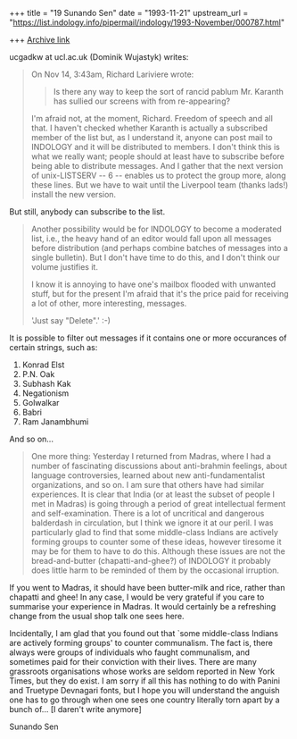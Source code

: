 +++
title = "19 Sunando Sen"
date = "1993-11-21"
upstream_url = "https://list.indology.info/pipermail/indology/1993-November/000787.html"

+++
[Archive link](https://list.indology.info/pipermail/indology/1993-November/000787.html)

ucgadkw at ucl.ac.uk (Dominik Wujastyk) writes:

> On Nov 14,  3:43am, Richard Lariviere wrote:
> 
> > Is there any way to keep the sort of rancid pablum Mr. Karanth has sullied
> > our screens with from re-appearing?   
> 
> I'm afraid not, at the moment, Richard.  Freedom of speech and all
> that.  I haven't checked whether Karanth is actually a subscribed
> member of the list but, as I understand it, anyone can post
> mail to INDOLOGY and it will be distributed to members.  I don't think
> this is what we really want; people should at least have to subscribe
> before being able to distribute messages.  And I gather that the next
> version of unix-LISTSERV  -- 6 -- enables us to protect the group more,
> along these lines.  But we have to wait until the Liverpool team
> (thanks lads!) install the new version.

But still, anybody can subscribe to the list.

> Another possibility would be for INDOLOGY to become a moderated list,
> i.e., the heavy hand of an editor would fall upon all messages before
> distribution (and perhaps combine batches of messages into a single
> bulletin).  But I don't have time to do this, and I don't think our
> volume justifies it.
> 
> I know it is annoying to have one's mailbox flooded with unwanted
> stuff, but for the present I'm afraid that it's the price paid for
> receiving a lot of other, more interesting, messages.
> 
> 'Just say "Delete".'   :-)

It is possible to filter out messages if it contains one or more 
occurances of certain strings, such as:

1.  Konrad Elst
2.  P.N. Oak
3.  Subhash Kak
4.  Negationism
5.  Golwalkar
6.  Babri
7.  Ram Janambhumi

And so on...

> One more thing: Yesterday I returned from Madras, where I had a number
> of fascinating discussions about anti-brahmin feelings, about language
> controversies, learned about new anti-fundamentalist organizations, and
> so on.  I am sure that others have had similar experiences.  It is
> clear that India (or at least the subset of people I met in Madras) is
> going through a period of great intellectual ferment and
> self-examination.  There is a lot of uncritical and dangerous
> balderdash in circulation, but I think we ignore it at our peril.  I
> was particularly glad to find that some middle-class Indians are
> actively forming groups to counter some of these ideas, however
> tiresome it may be for them to have to do this.  Although these issues
> are not the bread-and-butter (chapatti-and-ghee?) of INDOLOGY it
> probably does little harm to be reminded of them by the occasional
> irruption.

If you went to Madras, it should have been butter-milk and rice, rather 
than chapatti and ghee!  In any case, I would be very grateful if you 
care to summarise your experience in Madras.  It would certainly be a 
refreshing change from the usual shop talk one sees here.  

  Incidentally, I am glad that you found out that `some middle-class 
Indians are actively forming groups' to counter communalism.  The fact 
is, there always were groups of individuals who faught communalism, and 
sometimes paid for their conviction with their lives.  There are many 
grassroots organisations whose works are seldom reported in New York 
Times, but they do exist.  I am sorry if all this has nothing to do 
with Panini and Truetype Devnagari fonts, but I hope you will 
understand the anguish one has to go through when one sees one country 
literally torn apart by a bunch of... [I daren't write anymore]

Sunando Sen





